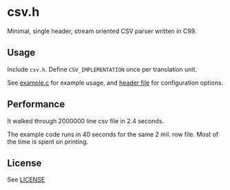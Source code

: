 # csv.h

Minimal, single header, stream oriented CSV parser written in C99.

## Usage

Include `csv.h`. Define `CSV_IMPLEMENTATION` once per translation unit.

See [example.c](example.c) for example usage, and [header file](csv.h#L7) for configuration options.

## Performance

It walked through 2000000 line csv file in 2.4 seconds.

The example code runs in 40 seconds for the same 2 mil. row file. Most of the time is spent on printing.

## License

See [LICENSE](LICENSE)
